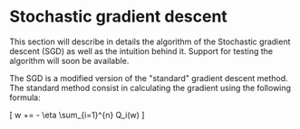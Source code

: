 # Stochastic gradient descent

This section will describe in details the algorithm of the Stochastic gradient descent (SGD) as well as the intuition behind it. Support for testing the algorithm will soon be available.


The SGD is a modified version of the "standard" gradient descent method. The standard method consist in calculating the gradient using the following formula:

\[
w += - \eta \sum_{i=1}^{n} Q_i(w)
\]